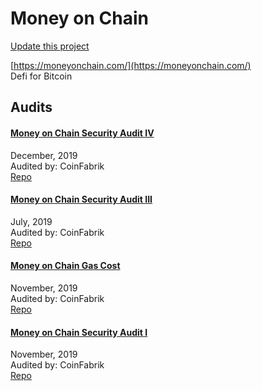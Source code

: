 
# Money on Chain

[Update this project](https://github.com/ConsenSys/blockchainSecurityDB/edit/master/projects/money-on-chain.json)
  
[https://moneyonchain.com/](https://moneyonchain.com/)<br>
Defi for Bitcoin


## Audits



#### [Money on Chain Security Audit IV](https://blog.coinfabrik.com/money-on-chain-security-audit-iv/)

December, 2019<br>
Audited by: CoinFabrik<br>
[Repo](https://github.com/money-on-chain/main-RBTC-contract/tree/master/contracts)
      


#### [Money on Chain Security Audit III](https://blog.coinfabrik.com/money-on-chain-security-audit-iii/)

July, 2019<br>
Audited by: CoinFabrik<br>
[Repo](https://github.com/money-on-chain/main-RBTC-contract/tree/master/contracts)
      


#### [Money on Chain Gas Cost](https://blog.coinfabrik.com/money-on-chain-gas-cost/)

November, 2019<br>
Audited by: CoinFabrik<br>
[Repo](https://github.com/money-on-chain/main-RBTC-contract/tree/master/contracts)
      


#### [Money on Chain Security Audit I](https://blog.coinfabrik.com/money-on-chain-security-audit-i/)

November, 2019<br>
Audited by: CoinFabrik<br>
[Repo](https://github.com/money-on-chain/main-RBTC-contract/tree/master/contracts)
      

  




